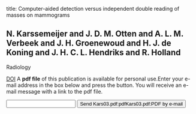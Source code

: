 title: Computer-aided detection versus independent double reading of masses on mammograms

## N. Karssemeijer and J. D. M. Otten and A. L. M. Verbeek and J. H. Groenewoud and H. J. de Koning and J. H. C. L. Hendriks and R. Holland
Radiology

<a href="https://doi.org/10.1148/radiol.2271011962">DOI</a>
A <b>pdf file</b> of this publication is available for personal use.Enter your e-mail address in the box below and press the button. You will receive an e-mail message with a link to the pdf file.
<form action="sender.php">  <input type="text" name="email">  <input type="submit" value="Send Kars03.pdf:pdfKars03.pdf:PDF by e-mail"></form>